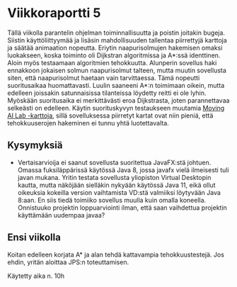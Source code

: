 # Viikkoraportti 5

Tällä viikolla parantelin ohjelman toiminnallisuutta ja poistin joitakin bugeja. Siistin käyttöliittyymää ja lisäsin mahdollisuuden
tallentaa piirrettyjä karttoja ja säätää animaation nopeutta. Eriytin naapurisolmujen hakemisen omaksi luokakseen, koska toiminto oli
Dijkstran algoritmissa ja A*:ssä identtinen. Aloin myös testaamaan algoritmien tehokkuutta. Alunperin sovellus haki ennakkoon jokaisen solmun
naapurisolmut talteen, mutta muutin sovellusta siten, että naapurisolmut haetaan vain tarvittaessa. Tämä nopeutti suoritusaikaa huomattavasti.
Luulin saaneeni A*:n toimimaan oikein, mutta edelleen joissakin satunnaisissa tilanteissa löydetty reitti ei ole lyhin. Myöskään suoritusaika ei
merkittävästi eroa Dijkstrasta, joten parannettavaa selkeästi on edelleen. Käytin suorituskyvyn testaukseen muutamia [Moving AI Lab -karttoja](https://www.movingai.com/benchmarks/grids.html),
sillä sovelluksessa piirretyt kartat ovat niin pieniä, että tehokkuuserojen hakeminen ei tunnu yhtä luotettavalta.

## Kysymyksiä

* Vertaisarvioija ei saanut sovellusta suoritettua JavaFX:stä johtuen. Omassa fuksiläppärissä käytössä Java 8, jossa javafx vielä ilmeisesti tuli javan mukana. Yritin testata sovellusta yliopiston Virtual Desktopin kautta, mutta näköjään sielläkin nykyään käytössä Java 11, eikä ollut oikeuksia kokeilla version vaihtamista VD:stä valmiiksi löytyvään Java 8:aan. En siis tiedä toimiiko sovellus muulla kuin omalla koneella. Onnistuuko projektin loppuarviointi ilman, että saan vaihdettua projektin käyttämään uudempaa javaa?

## Ensi viikolla
Koitan edelleen korjata A* ja alan tehdä kattavampia tehokkuustestejä. Jos ehdin, yritän aloittaa JPS:n toteuttamisen.

Käytetty aika n. 10h

